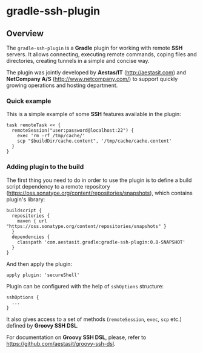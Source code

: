 # gradle-ssh-plugin

## Overview

The `gradle-ssh-plugin` is a **Gradle** plugin for working with remote **SSH** servers. It allows connecting, executing 
remote commands, coping files and directories, creating tunnels in a simple and concise way.

The plugin was jointly developed by **Aestas/IT** (http://aestasit.com) and **NetCompany A/S** (http://www.netcompany.com/) 
to support quickly growing operations and hosting department.

### Quick example

This is a simple example of some **SSH** features available in the plugin:

    task remoteTask << {
      remoteSession("user:password@localhost:22") {
        exec 'rm -rf /tmp/cache/'
        scp "$buildDir/cache.content", '/tmp/cache/cache.content'        
      }
    }

### Adding plugin to the build

The first thing you need to do in order to use the plugin is to define a build script dependency to a remote repository 
(https://oss.sonatype.org/content/repositories/snapshots), which contains plugin's library:

    buildscript {
      repositories {
        maven { url "https://oss.sonatype.org/content/repositories/snapshots" }
      }
      dependencies {
        classpath 'com.aestasit.gradle:gradle-ssh-plugin:0.8-SNAPSHOT'
      }
    }

And then apply the plugin:
    
    apply plugin: 'secureShell'

Plugin can be configured with the help of `sshOptions` structure:

    sshOptions {
      ...
    }

It also gives access to a set of methods (`remoteSession`, `exec`, `scp` etc.) defined by **Groovy SSH DSL**. 

For documentation on **Groovy SSH DSL**, please, refer to https://github.com/aestasit/groovy-ssh-dsl.
 